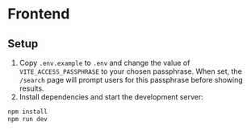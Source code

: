 # Frontend

## Setup

1. Copy `.env.example` to `.env` and change the value of `VITE_ACCESS_PASSPHRASE` to your chosen passphrase. When set, the `/search` page will prompt users for this passphrase before showing results.
2. Install dependencies and start the development server:

```bash
npm install
npm run dev
```
